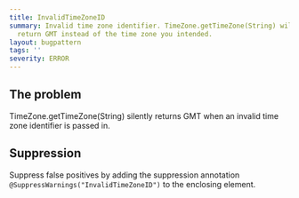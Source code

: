 ```yaml
---
title: InvalidTimeZoneID
summary: Invalid time zone identifier. TimeZone.getTimeZone(String) will silently
  return GMT instead of the time zone you intended.
layout: bugpattern
tags: ''
severity: ERROR
---
```


<!--
*** AUTO-GENERATED, DO NOT MODIFY ***
To make changes, edit the @BugPattern annotation or the explanation in docs/bugpattern.
-->


## The problem
TimeZone.getTimeZone(String) silently returns GMT when an invalid time zone
identifier is passed in.

## Suppression
Suppress false positives by adding the suppression annotation `@SuppressWarnings("InvalidTimeZoneID")` to the enclosing element.
